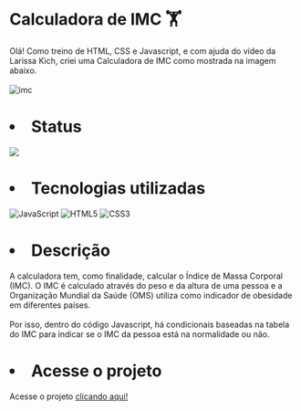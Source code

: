 # Calculadora de IMC 🏋️
Olá! Como treino de HTML, CSS e Javascript, e com ajuda do vídeo da Larissa Kich, criei uma Calculadora de IMC como mostrada na imagem abaixo.
<br>
<br>
![imc](https://github.com/jumalisilva/calculadora-imc/assets/139915382/4a5a8818-db4b-4135-9f73-0a3f571d9aad)

# <li>Status</li>
<p><img src="http://img.shields.io/static/v1?label=STATUS&message=FINALIZADO&color=GREEN&style=for-the-badge"/></p>

# <li>Tecnologias utilizadas</li>
![JavaScript](https://img.shields.io/badge/JavaScript-F7DF1E?style=for-the-badge&logo=javascript&logoColor=black)
![HTML5](https://img.shields.io/badge/HTML5-E34F26?style=for-the-badge&logo=html5&logoColor=white)
![CSS3](https://img.shields.io/badge/CSS3-1572B6?style=for-the-badge&logo=css3&logoColor=white)

# <li>Descrição</li>
<p>
  A calculadora tem, como finalidade, calcular o Índice de Massa Corporal (IMC). O IMC é calculado através do peso e da altura de uma pessoa e a Organização Mundial da Saúde (OMS) utiliza como indicador de obesidade em diferentes países.
  <br>
  <br>
  Por isso, dentro do código Javascript, há condicionais baseadas na tabela do IMC para indicar se o IMC da pessoa está na normalidade ou não.
</p>

# <li>Acesse o projeto</li>
<p>Acesse o projeto <a href="https://jumalisilva.github.io/calculadora-imc/">clicando aqui!</p>
